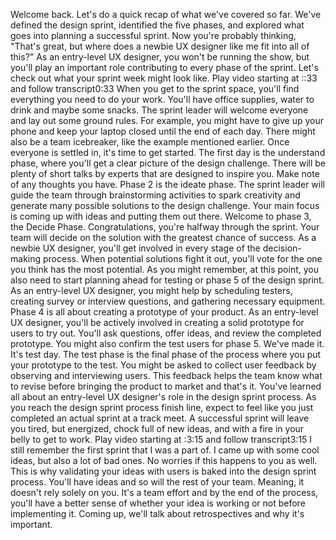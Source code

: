 Welcome back. Let's do a quick recap of what we've covered so far. We've defined the design sprint, identified the five phases, and explored what goes into planning a successful sprint. Now you're probably thinking, "That's great, but where does a newbie UX designer like me fit into all of this?" As an entry-level UX designer, you won't be running the show, but you'll play an important role contributing to every phase of the sprint. Let's check out what your sprint week might look like.
Play video starting at ::33 and follow transcript0:33
When you get to the sprint space, you'll find everything you need to do your work. You'll have office supplies, water to drink and maybe some snacks. The sprint leader will welcome everyone and lay out some ground rules. For example, you might have to give up your phone and keep your laptop closed until the end of each day. There might also be a team icebreaker, like the example mentioned earlier. Once everyone is settled in, it's time to get started. The first day is the understand phase, where you'll get a clear picture of the design challenge. There will be plenty of short talks by experts that are designed to inspire you. Make note of any thoughts you have. Phase 2 is the ideate phase. The sprint leader will guide the team through brainstorming activities to spark creativity and generate many possible solutions to the design challenge. Your main focus is coming up with ideas and putting them out there. Welcome to phase 3, the Decide Phase. Congratulations, you're halfway through the sprint. Your team will decide on the solution with the greatest chance of success. As a newbie UX designer, you'll get involved in every stage of the decision-making process. When potential solutions fight it out, you'll vote for the one you think has the most potential. As you might remember, at this point, you also need to start planning ahead for testing or phase 5 of the design sprint. As an entry-level UX designer, you might help by scheduling testers, creating survey or interview questions, and gathering necessary equipment. Phase 4 is all about creating a prototype of your product. As an entry-level UX designer, you'll be actively involved in creating a solid prototype for users to try out. You'll ask questions, offer ideas, and review the completed prototype. You might also confirm the test users for phase 5. We've made it. It's test day. The test phase is the final phase of the process where you put your prototype to the test. You might be asked to collect user feedback by observing and interviewing users. This feedback helps the team know what to revise before bringing the product to market and that's it. You've learned all about an entry-level UX designer's role in the design sprint process. As you reach the design sprint process finish line, expect to feel like you just completed an actual sprint at a track meet. A successful sprint will leave you tired, but energized, chock full of new ideas, and with a fire in your belly to get to work.
Play video starting at :3:15 and follow transcript3:15
I still remember the first sprint that I was a part of. I came up with some cool ideas, but also a lot of bad ones. No worries if this happens to you as well. This is why validating your ideas with users is baked into the design sprint process. You'll have ideas and so will the rest of your team. Meaning, it doesn't rely solely on you. It's a team effort and by the end of the process, you'll have a better sense of whether your idea is working or not before implementing it. Coming up, we'll talk about retrospectives and why it's important.